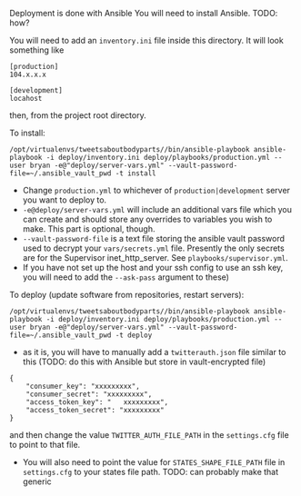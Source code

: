 Deployment is done with Ansible
You will need to install Ansible.
TODO: how?

You will need to add an `inventory.ini` file inside this directory.
It will look something like

```
[production]
104.x.x.x

[development]
locahost
```

then, from the project root directory.

To install:
```
/opt/virtualenvs/tweetsaboutbodyparts//bin/ansible-playbook ansible-playbook -i deploy/inventory.ini deploy/playbooks/production.yml --user bryan -e@"deploy/server-vars.yml" --vault-password-file=~/.ansible_vault_pwd -t install
```

* Change `production.yml` to whichever of `production|development` server you want to deploy to.
* `-e@deploy/server-vars.yml` will include an additional vars file which you can create and should store any overrides to variables you wish to make.  This part is optional, though.
* `--vault-password-file` is a text file storing the ansible vault password used to decrypt your `vars/secrets.yml` file.  Presently the only secrets are for the Supervisor inet_http_server. See `playbooks/supervisor.yml`.
* If you have not set up the host and your ssh config to use an ssh key, you will need to add the `--ask-pass` argument to these)

To deploy (update software from repositories, restart servers):
```
/opt/virtualenvs/tweetsaboutbodyparts//bin/ansible-playbook ansible-playbook -i deploy/inventory.ini deploy/playbooks/production.yml --user bryan -e@"deploy/server-vars.yml" --vault-password-file=~/.ansible_vault_pwd -t deploy
```

* as it is, you will have to manually add a `twitterauth.json` file similar to this (TODO: do this with Ansible but store in vault-encrypted file)

```
{
    "consumer_key": "xxxxxxxxx",
    "consumer_secret": "xxxxxxxxx",
    "access_token_key": "   xxxxxxxxx",
    "access_token_secret": "xxxxxxxxx"
}
```

and then change the value `TWITTER_AUTH_FILE_PATH` in the `settings.cfg` file to point to that file.

* You will also need to point the value for `STATES_SHAPE_FILE_PATH` file in `settings.cfg` to your states file path. TODO:  can probably make that generic

